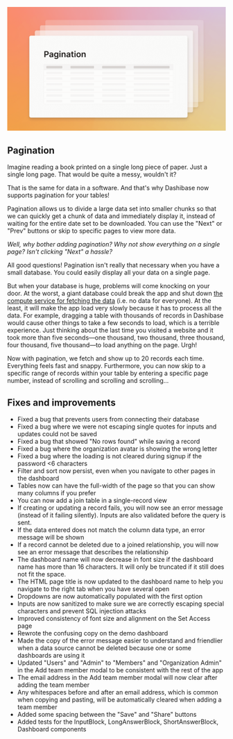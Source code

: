 ![Pagination](../assets/pagination.png)

## Pagination

Imagine reading a book printed on a single long piece of paper. Just a single long page. That would be quite a messy, wouldn't it? 

That is the same for data in a software. And that's why Dashibase now supports pagination for your tables!

Pagination allows us to divide a large data set into smaller chunks so that we can quickly get a chunk of data and immediately display it, instead of waiting for the entire date set to be downloaded. You can use the "Next" or "Prev" buttons or skip to specific pages to view more data. 

*Well, why bother adding pagination? Why not show everything on a single page? Isn't clicking "Next" a hassle?*

All good questions! Pagination isn't really that necessary when you have a small database. You could easily display all your data on a single page. 

But when your database is huge, problems will come knocking on your door. At the worst, a giant database could break the app and shut down [the compute service for fetching the data](https://docs.aws.amazon.com/lambda/latest/dg/welcome.html) (i.e. no data for everyone). At the least, it will make the app load very slowly because it has to process all the data. For example, dragging a table with thousands of records in Dashibase would cause other things to take a few seconds to load, which is a terrible experience. Just thinking about the last time you visited a website and it took more than five seconds—one thousand, two thousand, three thousand, four thousand, five thousand—to load anything on the page. Urgh!

Now with pagination, we fetch and show up to 20 records each time. Everything feels fast and snappy. Furthermore, you can now skip to a specific range of records within your table by entering a specific page number, instead of scrolling and scrolling and scrolling...

## Fixes and improvements

- Fixed a bug that prevents users from connecting their database
- Fixed a bug where we were not escaping single quotes for inputs and updates could not be saved
- Fixed a bug that showed "No rows found" while saving a record
- Fixed a bug where the organization avatar is showing the wrong letter
- Fixed a bug where the loading is not cleared during signup if the password <6 characters
- Filter and sort now persist, even when you navigate to other pages in the dashboard
- Tables now can have the full-width of the page so that you can show many columns if you prefer
- You can now add a join table in a single-record view
- If creating or updating a record fails, you will now see an error message (instead of it failing silently). Inputs are also validated before the query is sent.
- If the data entered does not match the column data type, an error message will be shown
- If a record cannot be deleted due to a joined relationship, you will now see an error message that describes the relationship
- The dashboard name will now decrease in font size if the dashboard name has more than 16 characters. It will only be truncated if it still does not fit the space.
- The HTML page title is now updated to the dashboard name to help you navigate to the right tab when you have several open
- Dropdowns are now automatically populated with the first option
- Inputs are now sanitized to make sure we are correctly escaping special characters and prevent SQL injection attacks
- Improved consistency of font size and alignment on the Set Access page
- Rewrote the confusing copy on the demo dashboard
- Made the copy of the error message easier to understand and friendlier when a data source cannot be deleted because one or some dashboards are using it
- Updated "Users" and "Admin" to "Members" and "Organization Admin" in the Add team member modal to be consistent with the rest of the app
- The email address in the Add team member modal will now clear after adding the team member
- Any whitespaces before and after an email address, which is common when copying and pasting, will be automatically cleared when adding a team member
- Added some spacing between the "Save" and "Share" buttons
- Added tests for the InputBlock, LongAnswerBlock, ShortAnswerBlock, Dashboard components